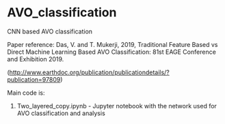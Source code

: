 # AVO_classification

CNN based AVO classification 

Paper reference: Das, V. and T. Mukerji, 2019, Traditional Feature Based vs Direct Machine Learning Based AVO Classification: 81st EAGE Conference and Exhibition 2019.

(http://www.earthdoc.org/publication/publicationdetails/?publication=97809)

Main code is:

1. Two_layered_copy.ipynb - Jupyter notebook with the network used for AVO classification and analysis
